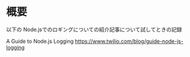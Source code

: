 
# 概要
以下の Node.jsでのロギングについての紹介記事について試してときの記録

A Guide to Node.js Logging
https://www.twilio.com/blog/guide-node-js-logging
